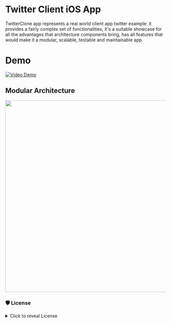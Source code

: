 # Twitter Client iOS App

TwitterClone app represents a real world client app twitter example: it provides a fairly complex set of functionalities, it's a suitable showcase for all the advantages that architecture components bring, has all features that would make it a modular, scalable, testable and maintainable app.

# Demo
[![Video Demo](https://img.youtube.com/vi/WLxbBARMAbQ/0.jpg)](https://www.youtube.com/watch?v=WLxbBARMAbQ)

## Modular Architecture
 
 <img src="https://github.com/mohammed-salah-zidane/TwitterClone/blob/master/blob/modular-arch-diagram.png" height="600">
 
 ### 🛡 License
<details>
    <summary>
        Click to reveal License
    </summary>
    
```
Licensed under the Apache License, Version 2.0 (the "License");
you may not use this file except in compliance with the License.
You may obtain a copy of the License at

   http://www.apache.org/licenses/LICENSE-2.0

Unless required by applicable law or agreed to in writing, software
distributed under the License is distributed on an "AS IS" BASIS,
WITHOUT WARRANTIES OR CONDITIONS OF ANY KIND, either express or implied.
See the License for the specific language governing permissions and
limitations under the License.
```
